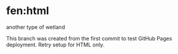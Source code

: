 # fen:html
another type of wetland

This branch was created from the first commit to test
GitHub Pages deployment. Retry setup for HTML only.
